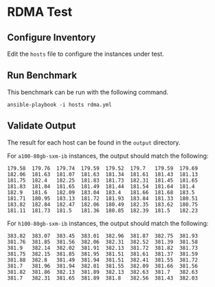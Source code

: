 # RDMA Test

## Configure Inventory
Edit the `hosts` file to configure the instances under test.

## Run Benchmark
This benchmark can be run with the following command.
```
ansible-playbook -i hosts rdma.yml
```

## Validate Output
The result for each host can be found in the `output` directory.

For `a100-80gb-sxm-ib` instances, the output should match the following:
```
179.58	179.76	179.74	179.59	179.52	179.7	179.59	179.69
182.06	181.63	181.07	181.63	181.34	181.61	181.43	181.13
181.75	182.4	182.25	181.83	181.73	182.31	181.45	181.65
181.83	181.84	181.65	181.49	181.44	181.54	181.64	181.4
182.9	181.6	182.09	183.04	183.4	181.66	181.68	183.5
181.71	180.95	183.13	181.72	181.93	183.84	181.33	180.51
183.82	182.84	182.47	182.06	180.49	182.35	183.62	180.75
181.11	181.73	181.5	181.36	180.85	182.39	181.5	182.23
```

For `h100-80gb-sxm-ib` instances, the output should match the following:
```
383.82	383.07	383.45	383.01	382.96	381.87	382.75	381.93
381.76	381.85	381.56	382.06	382.31	382.52	381.39	381.58
381.9	382.14	382.02	381.91	382.13	381.72	381.82	381.73
381.75	382.15	381.85	381.95	381.51	381.61	381.37	381.59
381.88	382.8	381.49	381.94	381.51	382.41	381.55	381.72
381.7	381.96	381.94	382.01	381.55	382.09	381.66	381.56
381.82	381.86	382.13	381.89	382.13	382.63	381.7	382.63
381.7	382.31	381.65	381.89	381.8	382.56	381.43	382.03
```
